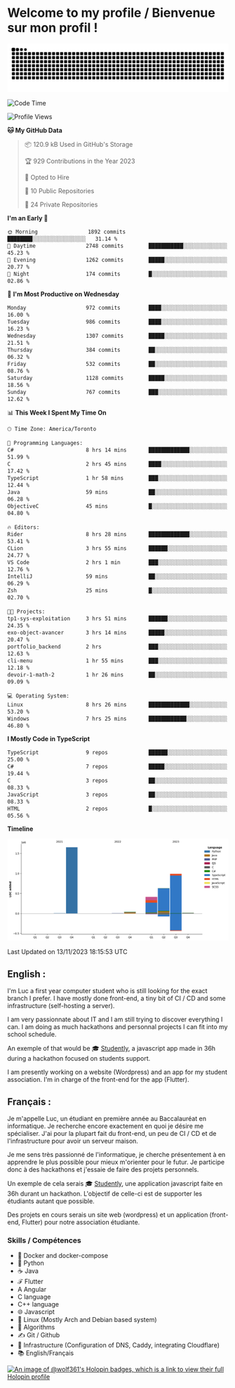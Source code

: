 # Welcome to my profile / Bienvenue sur mon profil !

![snake gif](https://github.com/wolf-361/wolf-361/blob/output/github-contribution-grid-snake.svg)

<!--START_SECTION:waka-->
![Code Time](http://img.shields.io/badge/Code%20Time-458%20hrs%204%20mins-blue)

![Profile Views](http://img.shields.io/badge/Profile%20Views-0-blue)

**🐱 My GitHub Data** 

> 📦 120.9 kB Used in GitHub's Storage 
 > 
> 🏆 929 Contributions in the Year 2023
 > 
> 💼 Opted to Hire
 > 
> 📜 10 Public Repositories 
 > 
> 🔑 24 Private Repositories 
 > 
**I'm an Early 🐤** 

```text
🌞 Morning                1892 commits        ████████░░░░░░░░░░░░░░░░░   31.14 % 
🌆 Daytime                2748 commits        ███████████░░░░░░░░░░░░░░   45.23 % 
🌃 Evening                1262 commits        █████░░░░░░░░░░░░░░░░░░░░   20.77 % 
🌙 Night                  174 commits         █░░░░░░░░░░░░░░░░░░░░░░░░   02.86 % 
```
📅 **I'm Most Productive on Wednesday** 

```text
Monday                   972 commits         ████░░░░░░░░░░░░░░░░░░░░░   16.00 % 
Tuesday                  986 commits         ████░░░░░░░░░░░░░░░░░░░░░   16.23 % 
Wednesday                1307 commits        █████░░░░░░░░░░░░░░░░░░░░   21.51 % 
Thursday                 384 commits         ██░░░░░░░░░░░░░░░░░░░░░░░   06.32 % 
Friday                   532 commits         ██░░░░░░░░░░░░░░░░░░░░░░░   08.76 % 
Saturday                 1128 commits        █████░░░░░░░░░░░░░░░░░░░░   18.56 % 
Sunday                   767 commits         ███░░░░░░░░░░░░░░░░░░░░░░   12.62 % 
```


📊 **This Week I Spent My Time On** 

```text
🕑︎ Time Zone: America/Toronto

💬 Programming Languages: 
C#                       8 hrs 14 mins       █████████████░░░░░░░░░░░░   51.99 % 
C                        2 hrs 45 mins       ████░░░░░░░░░░░░░░░░░░░░░   17.42 % 
TypeScript               1 hr 58 mins        ███░░░░░░░░░░░░░░░░░░░░░░   12.44 % 
Java                     59 mins             ██░░░░░░░░░░░░░░░░░░░░░░░   06.28 % 
ObjectiveC               45 mins             █░░░░░░░░░░░░░░░░░░░░░░░░   04.80 % 

🔥 Editors: 
Rider                    8 hrs 28 mins       █████████████░░░░░░░░░░░░   53.41 % 
CLion                    3 hrs 55 mins       ██████░░░░░░░░░░░░░░░░░░░   24.77 % 
VS Code                  2 hrs 1 min         ███░░░░░░░░░░░░░░░░░░░░░░   12.76 % 
IntelliJ                 59 mins             ██░░░░░░░░░░░░░░░░░░░░░░░   06.29 % 
Zsh                      25 mins             █░░░░░░░░░░░░░░░░░░░░░░░░   02.70 % 

🐱‍💻 Projects: 
tp1-sys-exploitation     3 hrs 51 mins       ██████░░░░░░░░░░░░░░░░░░░   24.35 % 
exo-object-avancer       3 hrs 14 mins       █████░░░░░░░░░░░░░░░░░░░░   20.47 % 
portfolio_backend        2 hrs               ███░░░░░░░░░░░░░░░░░░░░░░   12.63 % 
cli-menu                 1 hr 55 mins        ███░░░░░░░░░░░░░░░░░░░░░░   12.18 % 
devoir-1-math-2          1 hr 26 mins        ██░░░░░░░░░░░░░░░░░░░░░░░   09.09 % 

💻 Operating System: 
Linux                    8 hrs 26 mins       █████████████░░░░░░░░░░░░   53.20 % 
Windows                  7 hrs 25 mins       ████████████░░░░░░░░░░░░░   46.80 % 
```

**I Mostly Code in TypeScript** 

```text
TypeScript               9 repos             ██████░░░░░░░░░░░░░░░░░░░   25.00 % 
C#                       7 repos             █████░░░░░░░░░░░░░░░░░░░░   19.44 % 
C                        3 repos             ██░░░░░░░░░░░░░░░░░░░░░░░   08.33 % 
JavaScript               3 repos             ██░░░░░░░░░░░░░░░░░░░░░░░   08.33 % 
HTML                     2 repos             █░░░░░░░░░░░░░░░░░░░░░░░░   05.56 % 
```



**Timeline**

![Lines of Code chart](https://raw.githubusercontent.com/wolf-361/wolf-361/main/assets/bar_graph.png)


 Last Updated on 13/11/2023 18:15:53 UTC
<!--END_SECTION:waka-->

## English : 

I'm Luc a first year computer student who is still looking for the exact branch I prefer. I have mostly done front-end, a tiny bit of CI / CD and some infrastructure (self-hosting a server).

I am very passionnate about IT and I am still trying to discover everything I can. I am doing as much hackathons and personnal projects I can fit into my school schedule.

An exemple of that would be 🎓 [Studently](https://github.com/wolf-361/Studently-CodeJam12), a javascript app made in 36h during a hackathon focused on students support.

I am presently working on a website (Wordpress) and an app for my student association. I'm in charge of the front-end for the app (Flutter).

## Français :

Je m'appelle Luc, un étudiant en première année au Baccalauréat en informatique. Je recherche encore exactement en quoi je désire me spécialiser. J'ai pour la plupart fait du front-end, un peu de CI / CD et de l'infrastructure pour avoir un serveur maison.

Je me sens très passionné de l'informatique, je cherche présentement à en apprendre le plus possible pour mieux m'orienter pour le futur. Je participe donc à des hackathons et j'essaie de faire des projets personnels.

Un exemple de cela serais 🎓 [Studently](https://github.com/wolf-361/Studently-CodeJam12), une application javascript faite en 36h durant un hackathon. L'objectif de celle-ci est de supporter les étudiants autant que possible.

Des projets en cours serais un site web (wordpress) et un application (front-end, Flutter) pour notre association étudiante.

###  Skills / Compétences

* 🐋 Docker and docker-compose
* 🐍 Python
* ☕ Java
* ℱ Flutter
* A Angular
* C language
* C++ language
* 🌐 Javascript
* 🐧 Linux (Mostly Arch and Debian based system)
* 🧩 Algorithms
* ✍️ Git / Github
* 📜 Infrastructure (Configuration of DNS, Caddy, integrating Cloudflare)
* 📚 English/Français

[![An image of @wolf361's Holopin badges, which is a link to view their full Holopin profile](https://holopin.me/wolf361)](https://holopin.io/@wolf361)


